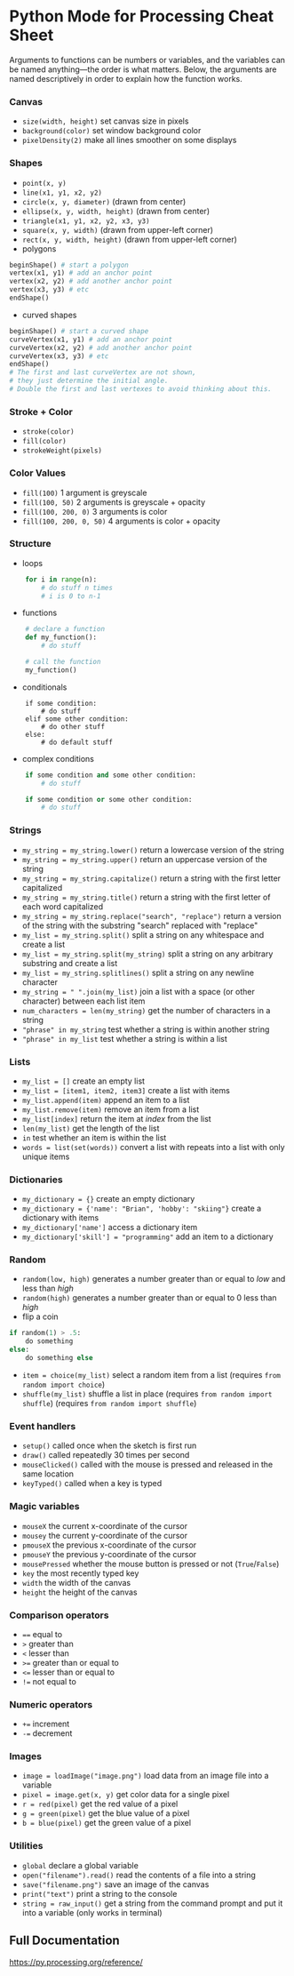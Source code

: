 # Python Mode for Processing Cheat Sheet

Arguments to functions can be numbers or variables, and the variables can be named anything—the order is what matters. Below, the arguments are named descriptively in order to explain how the function works.

### Canvas
- `size(width, height)` set canvas size in pixels
- `background(color)` set window background color
- `pixelDensity(2)` make all lines smoother on some displays


### Shapes
- `point(x, y)`
- `line(x1, y1, x2, y2)`
- `circle(x, y, diameter)` (drawn from center)
- `ellipse(x, y, width, height)` (drawn from center)
- `triangle(x1, y1, x2, y2, x3, y3)`
- `square(x, y, width)` (drawn from upper-left corner)
- `rect(x, y, width, height)` (drawn from upper-left corner)
- polygons
```py
beginShape() # start a polygon
vertex(x1, y1) # add an anchor point
vertex(x2, y2) # add another anchor point
vertex(x3, y3) # etc
endShape()
```
- curved shapes
```py
beginShape() # start a curved shape
curveVertex(x1, y1) # add an anchor point
curveVertex(x2, y2) # add another anchor point
curveVertex(x3, y3) # etc
endShape()
# The first and last curveVertex are not shown,
# they just determine the initial angle.
# Double the first and last vertexes to avoid thinking about this.
```


### Stroke + Color
- `stroke(color)`
- `fill(color)`
- `strokeWeight(pixels)`


### Color Values
- `fill(100)` 1 argument is greyscale
- `fill(100, 50)` 2 arguments is greyscale + opacity
- `fill(100, 200, 0)` 3 arguments is color
- `fill(100, 200, 0, 50)` 4 arguments is color + opacity


### Structure
- loops
```py
    for i in range(n):
        # do stuff n times
        # i is 0 to n-1
```
- functions
```py
    # declare a function
    def my_function():
        # do stuff

    # call the function        
    my_function()
```
- conditionals
```
    if some condition:
        # do stuff
    elif some other condition:
        # do other stuff
    else:
        # do default stuff
```
- complex conditions
```py
    if some condition and some other condition:
        # do stuff

    if some condition or some other condition:
        # do stuff        
```


### Strings
- `my_string = my_string.lower()` return a lowercase version of the string
- `my_string = my_string.upper()` return an uppercase version of the string
- `my_string = my_string.capitalize()` return a string with the first letter capitalized
- `my_string = my_string.title()` return a string with the first letter of each word capitalized
- `my_string = my_string.replace("search", "replace")` return a version of the string with the substring "search" replaced with "replace"
- `my_list = my_string.split()` split a string on any whitespace and create a list
- `my_list = my_string.split(my_string)` split a string on any arbitrary substring and create a list
- `my_list = my_string.splitlines()` split a string on any newline character
- `my_string = " ".join(my_list)` join a list with a space (or other character) between each list item
- `num_characters = len(my_string)` get the number of characters in a string
- `"phrase" in my_string` test whether a string is within another string
- `"phrase" in my_list` test whether a string is within a list


### Lists
- `my_list = []` create an empty list
- `my_list = [item1, item2, item3]` create a list with items
- `my_list.append(item)` append an item to a list
- `my_list.remove(item)` remove an item from a list
- `my_list[index]` return the item at _index_ from the list
- `len(my_list)` get the length of the list
- `in` test whether an item is within the list
- `words = list(set(words))` convert a list with repeats into a list with only unique items


### Dictionaries
- `my_dictionary = {}` create an empty dictionary
- `my_dictionary = {'name': "Brian", 'hobby': "skiing"}` create a dictionary with items
- `my_dictionary['name']` access a dictionary item
- `my_dictionary['skill'] = "programming"` add an item to a dictionary


### Random
- `random(low, high)` generates a number greater than or equal to _low_ and less than _high_
- `random(high)` generates a number greater than or equal to 0 less than _high_
- flip a coin
```py
if random(1) > .5:
    do something
else:
    do something else
```
- `item = choice(my_list)` select a random item from a list (requires `from random import choice`)
- `shuffle(my_list)` shuffle a list in place (requires `from random import shuffle`)
(requires `from random import shuffle`)


### Event handlers
- `setup()` called once when the sketch is first run
- `draw()` called repeatedly 30 times per second
- `mouseClicked()` called with the mouse is pressed and released in the same location
- `keyTyped()` called when a key is typed


### Magic variables
- `mouseX` the current x-coordinate of the cursor
- `mousey` the current y-coordinate of the cursor
- `pmouseX` the previous x-coordinate of the cursor
- `pmouseY` the previous y-coordinate of the cursor
- `mousePressed` whether the mouse button is pressed or not (`True`/`False`)
- `key` the most recently typed key
- `width` the width of the canvas
- `height` the height of the canvas


### Comparison operators
- `==` equal to
- `>` greater than
- `<` lesser than
- `>=` greater than or equal to
- `<=` lesser than or equal to
- `!=` not equal to

### Numeric operators
- `+=` increment
- `-=` decrement

### Images
- `image = loadImage("image.png")` load data from an image file into a variable
- `pixel = image.get(x, y)` get color data for a single pixel
- `r = red(pixel)` get the red value of a pixel
- `g = green(pixel)` get the blue value of a pixel
- `b = blue(pixel)` get the green value of a pixel


### Utilities
- `global` declare a global variable
- `open("filename").read()` read the contents of a file into a string
- `save("filename.png")` save an image of the canvas
- `print("text")` print a string to the console
- `string = raw_input()` get a string from the command prompt and put it into a variable (only works in terminal)


## Full Documentation
https://py.processing.org/reference/
